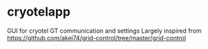 # cryotelapp
GUI for cryotel GT communication and settings
Largely inspired from
https://github.com/akej74/grid-control/tree/master/grid-control
